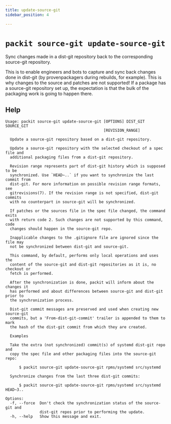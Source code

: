 ```yaml
---
title: update-source-git
sidebar_position: 4

---
```


# `packit source-git update-source-git`

Sync changes made in a dist-git repository back to the corresponding
source-git repository.

This is to enable engineers and bots to capture and sync back changes done
in dist-git (by provenpackagers during rebuilds, for example). This is why
changes to the source and patches are not supported! If a package has a
source-git repository set up, the expectation is that the bulk of the
packaging work is going to happen there.

## Help

    Usage: packit source-git update-source-git [OPTIONS] DIST_GIT SOURCE_GIT
                                               [REVISION_RANGE]

      Update a source-git repository based on a dist-git repository.

      Update a source-git repository with the selected checkout of a spec file and
      additional packaging files from a dist-git repository.

      Revision range represents part of dist-git history which is supposed to be
      synchronized. Use `HEAD~..` if you want to synchronize the last commit from
      dist-git. For more information on possible revision range formats, see
      gitrevisions(7). If the revision range is not specified, dist-git commits
      with no counterpart in source-git will be synchronized.

      If patches or the sources file in the spec file changed, the command exits
      with return code 2. Such changes are not supported by this command, code
      changes should happen in the source-git repo.

      Inapplicable changes to the .gitignore file are ignored since the file may
      not be synchronized between dist-git and source-git.

      This command, by default, performs only local operations and uses the
      content of the source-git and dist-git repositories as it is, no checkout or
      fetch is performed.

      After the synchronization is done, packit will inform about the changes it
      has performed and about differences between source-git and dist-git prior to
      the synchronization process.

      Dist-git commit messages are preserved and used when creating new source-git
      commits, but a 'From-dist-git-commit' trailer is appended to them to mark
      the hash of the dist-git commit from which they are created.

      Examples

      Take the extra (not synchronized) commit(s) of systemd dist-git repo and
      copy the spec file and other packaging files into the source-git repo:

          $ packit source-git update-source-git rpms/systemd src/systemd

      Synchronize changes from the last three dist-git commits:

          $ packit source-git update-source-git rpms/systemd src/systemd HEAD~3..

    Options:
      -f, --force  Don't check the synchronization status of the source-git and
                   dist-git repos prior to performing the update.
      -h, --help   Show this message and exit.
